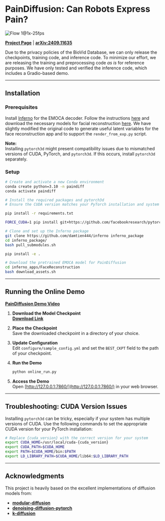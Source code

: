 # PainDiffusion: Can Robots Express Pain?

![Flow 1@1x-25fps](https://github.com/user-attachments/assets/41bf9e82-d544-4ee2-b9e5-bfcf2f7abbe8)

[**Project Page**](https://damtien444.github.io/paindf/) | [**arXiv:2409.11635**](https://arxiv.org/pdf/2409.11635)

Due to the privacy policies of the BioVid Database, we can only release the checkpoints, training code, and inference code. To minimize our effort, we are releasing the training and preprocessing code *as is* for reference purposes. We have only tested and verified the inference code, which includes a Gradio-based demo.

---

## Installation

### Prerequisites
Install [Inferno](https://github.com/radekd91/inferno) for the EMOCA decoder. Follow the instructions [here](https://github.com/damtien444/inferno?tab=readme-ov-file#installation) and download the necessary models for facial reconstruction [here](https://github.com/damtien444/inferno?tab=readme-ov-file#installation). We have slightly modified the original code to generate useful latent variables for the face reconstruction app and to support the `render_from_exp.py` script.

**Note:**  
Installing `pytorch3d` might present compatibility issues due to mismatched versions of CUDA, PyTorch, and `pytorch3d`. If this occurs, install `pytorch3d` separately.

### Setup

```bash
# Create and activate a new Conda environment
conda create python=3.10 -n paindiff 
conda activate paindiff

# Install the required packages and pytorch3d
# Ensure the CUDA version matches your PyTorch installation and system configuration: https://pytorch.org/get-started/locally/

pip install -r requirements.txt

FORCE_CUDA=1 pip install git+https://github.com/facebookresearch/pytorch3d.git@stable

# Clone and set up the Inferno package
git clone https://github.com/damtien444/inferno inferno_package
cd inferno_package/
bash pull_submodules.sh

pip install -e .

# Download the pretrained EMOCA model for PainDiffusion
cd inferno_apps/FaceReconstruction
bash download_assets.sh
```

---

## Running the Online Demo

[**PainDiffusion Demo Video**](https://github.com/user-attachments/assets/d3b130cf-67a9-4064-8961-3bd4516af658)

1. **Download the Model Checkpoint**  
   [**Download Link**](https://drive.google.com/file/d/1sh7JdYWcz-Z-pc30mWtl7TOKxzHwz80V/view?usp=sharing)

2. **Place the Checkpoint**  
   Save the downloaded checkpoint in a directory of your choice.

3. **Update Configuration**  
   Edit `configure/sample_config.yml` and set the `BEST_CKPT` field to the path of your checkpoint.

4. **Run the Demo**  
   ```bash
   python online_run.py
   ```

5. **Access the Demo**  
   Open [http://127.0.0.1:7860/](http://127.0.0.1:7860/) in your web browser.

---

## Troubleshooting: CUDA Version Issues

Installing `pytorch3d` can be tricky, especially if your system has multiple versions of CUDA. Use the following commands to set the appropriate CUDA version for your PyTorch installation:

```bash
# Replace {cuda_version} with the correct version for your system
export CUDA_HOME=/usr/local/cuda-{cuda_version}
export CUDA_PATH=$CUDA_HOME
export PATH=$CUDA_HOME/bin:$PATH
export LD_LIBRARY_PATH=$CUDA_HOME/lib64:$LD_LIBRARY_PATH
```

---

## Acknowledgments

This project is heavily based on the excellent implementations of diffusion models from:  
- [**modular-diffusion**](https://github.com/myscience/modular-diffusion)  
- [**denoising-diffusion-pytorch**](https://github.com/lucidrains/denoising-diffusion-pytorch)  
- [**k-diffusion**](https://github.com/crowsonkb/k-diffusion)  
